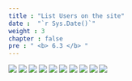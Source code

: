 ```yaml
---
title : "List Users on the site"
date :  "`r Sys.Date()`" 
weight : 3
chapter : false
pre : " <b> 6.3 </b> "
---
```


![](../../WorkShop2/06.identity/6.3.users-site/322.png?featherlight=false&width=90pc)
![](../../WorkShop2/06.identity/6.3.users-site/323.png?featherlight=false&width=90pc)
![](../../WorkShop2/06.identity/6.3.users-site/324.png?featherlight=false&width=90pc)
![](../../WorkShop2/06.identity/6.3.users-site/325.png?featherlight=false&width=90pc)
![](../../WorkShop2/06.identity/6.3.users-site/326.png?featherlight=false&width=90pc)
![](../../WorkShop2/06.identity/6.3.users-site/327.png?featherlight=false&width=90pc)
![](../../WorkShop2/06.identity/6.3.users-site/328.png?featherlight=false&width=90pc)
![](../../WorkShop2/06.identity/6.3.users-site/329.png?featherlight=false&width=90pc)
![](../../WorkShop2/06.identity/6.3.users-site/330.png?featherlight=false&width=90pc)
![](../../WorkShop2/06.identity/6.3.users-site/331.png?featherlight=false&width=90pc)